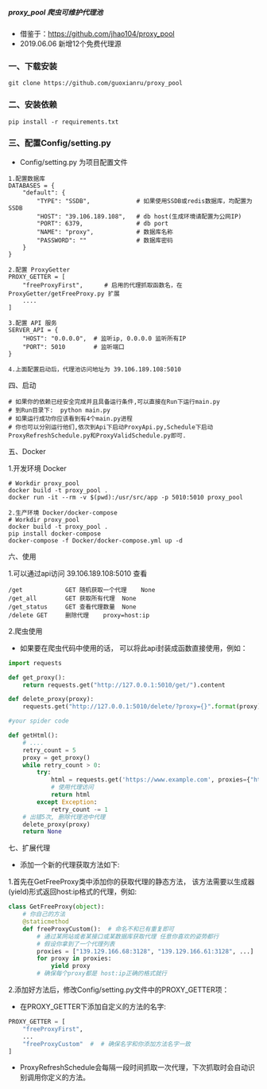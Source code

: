 ##### proxy_pool 爬虫可维护代理池


* 借鉴于：https://github.com/jhao104/proxy_pool
* 2019.06.06 新增12个免费代理源


### 一、下载安装
```shell
git clone https://github.com/guoxianru/proxy_pool
```

### 二、安装依赖
```shell
pip install -r requirements.txt
```

### 三、配置Config/setting.py
* Config/setting.py 为项目配置文件
```shell
1.配置数据库
DATABASES = {
    "default": {
        "TYPE": "SSDB",             # 如果使用SSDB或redis数据库，均配置为SSDB
        "HOST": "39.106.189.108",   # db host(生成环境请配置为公网IP)
        "PORT": 6379,               # db port
        "NAME": "proxy",            # 数据库名称
        "PASSWORD": ""              # 数据库密码
    }
}

2.配置 ProxyGetter
PROXY_GETTER = [
    "freeProxyFirst",      # 启用的代理抓取函数名，在 ProxyGetter/getFreeProxy.py 扩展
    ....
]

3.配置 API 服务
SERVER_API = {
    "HOST": "0.0.0.0",  # 监听ip, 0.0.0.0 监听所有IP
    "PORT": 5010        # 监听端口
}

4.上面配置启动后，代理池访问地址为 39.106.189.108:5010
```

四、启动
```shell
# 如果你的依赖已经安全完成并且具备运行条件,可以直接在Run下运行main.py
# 到Run目录下:  python main.py
# 如果运行成功你应该看到有4个main.py进程
# 你也可以分别运行他们,依次到Api下启动ProxyApi.py,Schedule下启动ProxyRefreshSchedule.py和ProxyValidSchedule.py即可.
```

五、Docker

1.开发环境 Docker
```shell
# Workdir proxy_pool
docker build -t proxy_pool .
docker run -it --rm -v $(pwd):/usr/src/app -p 5010:5010 proxy_pool

2.生产环境 Docker/docker-compose
# Workdir proxy_pool
docker build -t proxy_pool .
pip install docker-compose
docker-compose -f Docker/docker-compose.yml up -d
```

六、使用

1.可以通过api访问 39.106.189.108:5010 查看
```shell
/get	        GET	随机获取一个代理	None
/get_all	    GET	获取所有代理	None
/get_status	    GET	查看代理数量	None
/delete	GET	    删除代理	proxy=host:ip
```

2.爬虫使用
* 如果要在爬虫代码中使用的话， 可以将此api封装成函数直接使用，例如：
```python
import requests

def get_proxy():
    return requests.get("http://127.0.0.1:5010/get/").content

def delete_proxy(proxy):
    requests.get("http://127.0.0.1:5010/delete/?proxy={}".format(proxy))

#your spider code

def getHtml():
    # ....
    retry_count = 5
    proxy = get_proxy()
    while retry_count > 0:
        try:
            html = requests.get('https://www.example.com', proxies={"http": "http://{}".format(proxy)})
            # 使用代理访问
            return html
        except Exception:
            retry_count -= 1
    # 出错5次, 删除代理池中代理
    delete_proxy(proxy)
    return None
```

七、扩展代理
* 添加一个新的代理获取方法如下:

1.首先在GetFreeProxy类中添加你的获取代理的静态方法， 该方法需要以生成器(yield)形式返回host:ip格式的代理，例如:
```python
class GetFreeProxy(object):
    # 你自己的方法
    @staticmethod
    def freeProxyCustom():  # 命名不和已有重复即可
        # 通过某网站或者某接口或某数据库获取代理 任意你喜欢的姿势都行
        # 假设你拿到了一个代理列表
        proxies = ["139.129.166.68:3128", "139.129.166.61:3128", ...]
        for proxy in proxies:
            yield proxy
        # 确保每个proxy都是 host:ip正确的格式就行
```

2.添加好方法后，修改Config/setting.py文件中的PROXY_GETTER项：
* 在PROXY_GETTER下添加自定义的方法的名字:
```python
PROXY_GETTER = [
    "freeProxyFirst",
    ...
    "freeProxyCustom"  #  # 确保名字和你添加方法名字一致
]
```
* ProxyRefreshSchedule会每隔一段时间抓取一次代理，下次抓取时会自动识别调用你定义的方法。